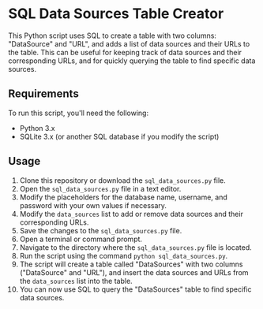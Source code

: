 # SQL Data Sources Table Creator

This Python script uses SQL to create a table with two columns: "DataSource" and "URL", and adds a list of data sources and their URLs to the table. This can be useful for keeping track of data sources and their corresponding URLs, and for quickly querying the table to find specific data sources.

## Requirements

To run this script, you'll need the following:

-   Python 3.x
-   SQLite 3.x (or another SQL database if you modify the script)

## Usage

1.  Clone this repository or download the `sql_data_sources.py` file.
2.  Open the `sql_data_sources.py` file in a text editor.
3.  Modify the placeholders for the database name, username, and password with your own values if necessary.
4.  Modify the `data_sources` list to add or remove data sources and their corresponding URLs.
5.  Save the changes to the `sql_data_sources.py` file.
6.  Open a terminal or command prompt.
7.  Navigate to the directory where the `sql_data_sources.py` file is located.
8.  Run the script using the command `python sql_data_sources.py`.
9.  The script will create a table called "DataSources" with two columns ("DataSource" and "URL"), and insert the data sources and URLs from the `data_sources` list into the table.
10.  You can now use SQL to query the "DataSources" table to find specific data sources.
